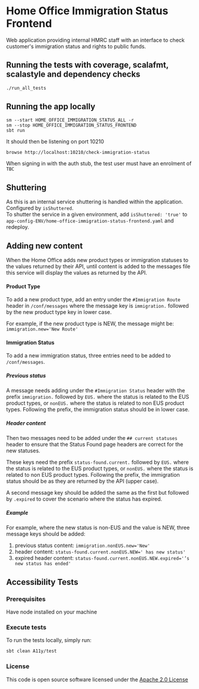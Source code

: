 # Home Office Immigration Status Frontend

Web application providing internal HMRC staff with an interface to check customer's immigration status and rights to public funds.

## Running the tests with coverage, scalafmt, scalastyle and dependency checks

```bash
./run_all_tests
```

## Running the app locally

    sm --start HOME_OFFICE_IMMIGRATION_STATUS_ALL -r
    sm --stop HOME_OFFICE_IMMIGRATION_STATUS_FRONTEND 
    sbt run

It should then be listening on port 10210

    browse http://localhost:10210/check-immigration-status
    
When signing in with the auth stub, the test user must have an enrolment of `TBC`

## Shuttering

As this is an internal service shuttering is handled within the application.\
Configured by `isShuttered`.\
To shutter the service in a given environment, add `isShuttered: 'true'` to 
`app-config-ENV/home-office-immigration-status-frontend.yaml` and redeploy.


## Adding new content

When the Home Office adds new product types or immigration statuses to the values returned by their API, 
until content is added to the messages file this service will display the values as returned by the API.

#### Product Type
To add a new product type, add an entry under the `#Immigration Route` header in `/conf/messages` 
where the message key is `immigration.` followed by the new product type key in lower case. 

For example, if the new product type is NEW, the message might be: `immigration.new='New Route'`

#### Immigration Status
To add a new immigration status, three entries need to be added to `/conf/messages`.

##### Previous status

A message needs adding under the `#Immigration Status` header with the prefix `immigration.` followed by `EUS.` 
where the status is related to the EUS product types, or `nonEUS.` 
where the status is related to non EUS product types. Following the prefix, the immigration status should be in lower case. 

##### Header content

Then two messages need to be added under the `## current statuses` header to ensure that the Status Found page headers are correct 
for the new statuses. 

These keys need the prefix `status-found.current.` followed by `EUS.` 
where the status is related to the EUS product types, or `nonEUS.` where the status is related to non EUS product types. 
Following the prefix, the immigration status should be as they are returned by the API (upper case). 

A second message key should be added the same as the first but followed by `.expired` to cover the scenario where the status has expired. 

##### Example

For example, where the new status is non-EUS and the value is NEW, three message keys should be added:
 1) previous status content: `immigration.nonEUS.new='New'`
 2) header content: `status-found.current.nonEUS.NEW=' has new status'`
 3) expired header content: `status-found.current.nonEUS.NEW.expired='’s new status has ended'`

## Accessibility Tests

### Prerequisites
Have node installed on your machine

### Execute tests
To run the tests locally, simply run:
```bash
sbt clean A11y/test
```

### License

This code is open source software licensed under the [Apache 2.0 License]("http://www.apache.org/licenses/LICENSE-2.0.html")
